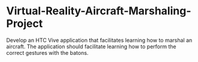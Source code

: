 # Virtual-Reality-Aircraft-Marshaling-Project
Develop an HTC Vive application that facilitates learning how to marshal an aircraft. The application should facilitate learning how to perform the correct gestures with the batons.
